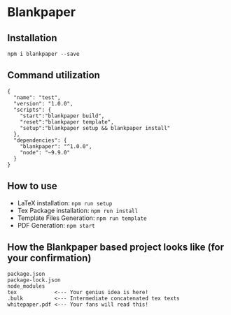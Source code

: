 # Blankpaper

## Installation
`npm i blankpaper --save`

## Command utilization
```:json
{
  "name": "test",
  "version": "1.0.0",
  "scripts": {
    "start":"blankpaper build",
    "reset":"blankpaper template",
    "setup":"blankpaper setup && blankpaper install"
  },
  "dependencies": {
    "blankpaper": "^1.0.0",
    "node": "~9.9.0"
  }
}
```
## How to use
- LaTeX installation: `npm run setup`
- Tex Package installation: `npm run install`
- Template Files Generation: `npm run template`
- PDF Generation: `npm start`

## How the Blankpaper based project looks like (for your confirmation)
```
package.json
package-lock.json
node_modules
tex            <--- Your genius idea is here!
.bulk          <--- Intermediate concatenated tex texts
whitepaper.pdf <--- Your fans will read this!
```
